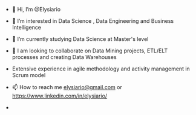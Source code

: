 - 👋 Hi, I’m @Elysiario
- 👀 I’m interested in Data Science , Data Engineering and Business Intelligence
- 🌱 I’m currently studying Data Science at Master's level
- 💞️ I am looking to collaborate on Data Mining projects, ETL/ELT processes and creating Data Warehouses
- Extensive experience in agile methodology and activity management in Scrum model
- 📫 How to reach me elysiario@gmail.com or https://www.linkedin.com/in/elysiario/


- 
<!---
Elysiario/Elysiario is a ✨ special ✨ repository because its `README.md` (this file) appears on your GitHub profile.
You can click the Preview link to take a look at your changes.
--->
